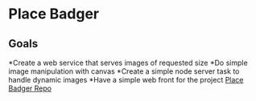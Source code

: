 # Place Badger
## Goals
*Create a web service that serves images of requested size
*Do simple image manipulation with canvas
*Create a simple node server task to handle dynamic images
*Have a simple web front for the project
[Place Badger Repo](https://github.com/jeremyfry/PlaceBadger)